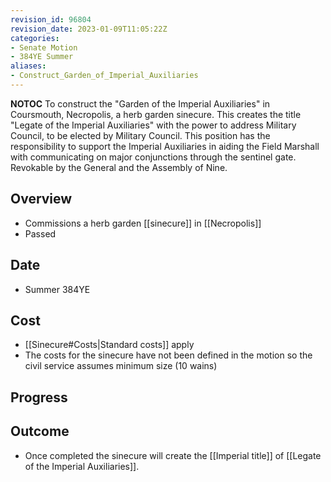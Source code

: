 ```yaml
---
revision_id: 96804
revision_date: 2023-01-09T11:05:22Z
categories:
- Senate Motion
- 384YE Summer
aliases:
- Construct_Garden_of_Imperial_Auxiliaries
---
```



__NOTOC__
To construct the "Garden of the Imperial Auxiliaries" in Coursmouth, Necropolis, a herb garden sinecure. This creates the title "Legate of the Imperial Auxiliaries" with the power to address Military Council, to be elected by Military Council. This position has the responsibility to support the Imperial Auxiliaries in aiding the Field Marshall with communicating on major conjunctions through the sentinel gate. Revokable by the General and the Assembly of Nine.

## Overview
* Commissions a herb garden [[sinecure]] in [[Necropolis]]
* Passed

## Date
* Summer 384YE

## Cost
* [[Sinecure#Costs|Standard costs]] apply
* The costs for the sinecure have not been defined in the motion so the civil service assumes minimum size (10 wains)

## Progress

## Outcome
* Once completed the sinecure will create the [[Imperial title]] of [[Legate of the Imperial Auxiliaries]].